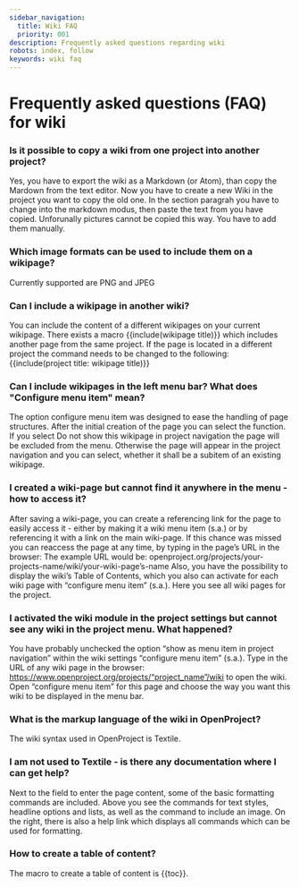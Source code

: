 ```yaml
---
sidebar_navigation:
  title: Wiki FAQ
  priority: 001
description: Frequently asked questions regarding wiki
robots: index, follow
keywords: wiki faq
---
```


# Frequently asked questions (FAQ) for wiki

### Is it possible to copy a wiki from one project into another project?

Yes, you have to export the wiki as a Markdown (or Atom), than copy the Mardown from the text editor. Now you have to create a new Wiki in the project you want to copy the old one. In the section paragrah you have to change into the markdown modus, then paste the text from you have copied. Unforunally pictures cannot be copied this way. You have to add them manually. 

### Which image formats can be used to include them on a wikipage?

Currently supported are PNG and JPEG

### Can I include a wikipage in another wiki?

You can include the content of a different wikipages on your current wikipage.
There exists a macro {{include(wikipage title)}} which includes another page from the same project.
If the page is located in a different project the command needs to be changed to the following: {{include(project title: wikipage title)}}

### Can I include wikipages in the left menu bar? What does "Configure menu item" mean? 

The option configure menu item was designed to ease the handling of page structures.
After the initial creation of the page you can select the function. If you select Do not show this wikipage in project navigation the page will be excluded from the menu.
Otherwise the page will appear in the project navigation and you can select, whether it shall be a subitem of an existing wikipage.

### I created a wiki-page but cannot find it anywhere in the menu - how to access it?

After saving a wiki-page, you can create a referencing link for the page to easily access it - either by making it a wiki menu item (s.a.) or by referencing it with a link on the main wiki-page. If this chance was missed you can reaccess the page at any time, by typing in the page’s URL in the browser:
The example URL would be: openproject.org/projects/your-projects-name/wiki/your-wiki-page’s-name
Also, you have the possibility to display the wiki’s Table of Contents, which you also can activate for each wiki page with “configure menu item” (s.a.). Here you see all wiki pages for the project.

### I activated the wiki module in the project settings but cannot see any wiki in the project menu. What happened?

You have probably unchecked the option “show as menu item in project navigation” within the wiki settings “configure menu item” (s.a.). Type in the URL of any wiki page in the browser: https://www.openproject.org/projects/“project_name”/wiki to open the wiki. Open “configure menu item” for this page and choose the way you want this wiki to be displayed in the menu bar.

### What is the markup language of the wiki in OpenProject?

The wiki syntax used in OpenProject is Textile.

### I am not used to Textile - is there any documentation where I can get help?

Next to the field to enter the page content, some of the basic formatting commands are included.
Above you see the commands for text styles, headline options and lists, as well as the command to include an image.
On the right, there is also a help link which displays all commands which can be used for formatting.

### How to create a table of content?

The macro to create a table of content is {{toc}}.
